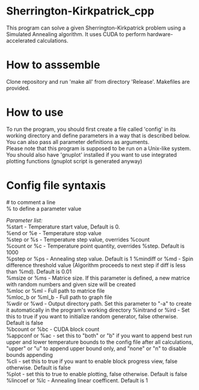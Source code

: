# Sherrington-Kirkpatrick_cpp

This program can solve a given Sherrington-Kirkpatrick problem using a Simulated Annealing algorithm. It uses CUDA to perform hardware-accelerated calculations.

# How to asssemble

Clone repository and run 'make all' from directory 'Release'. Makefiles are provided.

# How to use

To run the program, you should first create a file called 'config' in its working directory and define parameters in a way that is described below.
You can also pass all parameter definitions as arguments.  
Please note that this program is supposed to be run on a Unix-like system. You should also have 'gnuplot' installed if you want to use integrated plotting functions (gnuplot script is generated anyway)

# Config file syntaxis

\# to comment a line  
% to define a parameter value

*Parameter list:*  
%start - Temperature start value, Default is 0.  
%end or %e - Temperature stop value  
%step or %s - Temperature step value, overrides %count  
%count or %c - Temperature point quantity, overrides %step. Default is 1000  
%pstep or %ps - Annealing step value. Default is 1
%mindiff or %md - Spin difference threshold value (Algorithm proceeds to next step if diff is less than %md). Default is 0.01  
%msize or %ms - Matrice size. If this parameter is defined, a new matrice with random numbers and given size will be created  
%mloc or %ml - Full path to matrice file  
%mloc_b or %ml_b - Full path to graph file  
%wdir or %wd - Output directory path. Set this parameter to "-a" to create it automatically in the program's working directory
%initrand or %ird - Set this to true if you want to initialize random generator, false otherwise. Default is false  
%bcount or %bc - CUDA block count  
%appconf or %ac - set this to "both" or "b" if you want to append best run upper and lower temperature bounds to the config file after all calculations, "upper" or "u" to append upper bound only, and "none" or "n" to disable bounds appending  
%cli - set this to true if you want to enable block progress view, false otherwise. Default is false  
%plot - set this to true to enable plotting, false otherwise. Default is false  
%lincoef or %lc - Annealing linear coefficent. Default is 1